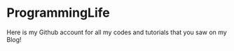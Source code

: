 # ProgrammingLife
Here is my Github account for all my codes and tutorials that you saw on my Blog!
